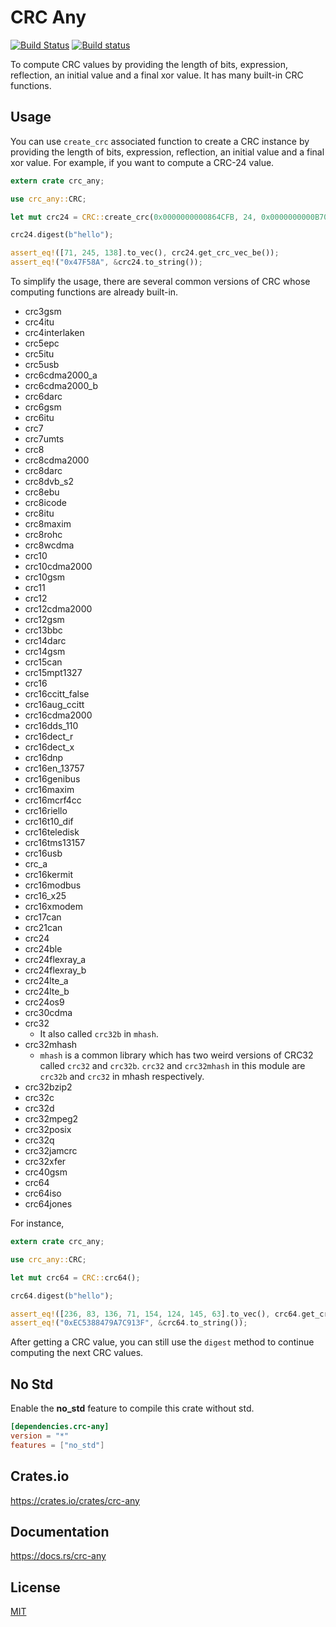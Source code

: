 CRC Any
====================

[![Build Status](https://travis-ci.org/magiclen/crc-any.svg?branch=master)](https://travis-ci.org/magiclen/crc-any)
[![Build status](https://ci.appveyor.com/api/projects/status/pnjmg58he731e8o1/branch/master?svg=true)](https://ci.appveyor.com/project/magiclen/crc-any/branch/master)

To compute CRC values by providing the length of bits, expression, reflection, an initial value and a final xor value. It has many built-in CRC functions.

## Usage

You can use `create_crc` associated function to create a CRC instance by providing the length of bits, expression, reflection, an initial value and a final xor value. For example, if you want to compute a CRC-24 value.

```rust
extern crate crc_any;

use crc_any::CRC;

let mut crc24 = CRC::create_crc(0x0000000000864CFB, 24, 0x0000000000B704CE, 0x0000000000000000, false);

crc24.digest(b"hello");

assert_eq!([71, 245, 138].to_vec(), crc24.get_crc_vec_be());
assert_eq!("0x47F58A", &crc24.to_string());
```

To simplify the usage, there are several common versions of CRC whose computing functions are already built-in.

 * crc3gsm
 * crc4itu
 * crc4interlaken
 * crc5epc
 * crc5itu
 * crc5usb
 * crc6cdma2000_a
 * crc6cdma2000_b
 * crc6darc
 * crc6gsm
 * crc6itu
 * crc7
 * crc7umts
 * crc8
 * crc8cdma2000
 * crc8darc
 * crc8dvb_s2
 * crc8ebu
 * crc8icode
 * crc8itu
 * crc8maxim
 * crc8rohc
 * crc8wcdma
 * crc10
 * crc10cdma2000
 * crc10gsm
 * crc11
 * crc12
 * crc12cdma2000
 * crc12gsm
 * crc13bbc
 * crc14darc
 * crc14gsm
 * crc15can
 * crc15mpt1327
 * crc16
 * crc16ccitt_false
 * crc16aug_ccitt
 * crc16cdma2000
 * crc16dds_110
 * crc16dect_r
 * crc16dect_x
 * crc16dnp
 * crc16en_13757
 * crc16genibus
 * crc16maxim
 * crc16mcrf4cc
 * crc16riello
 * crc16t10_dif
 * crc16teledisk
 * crc16tms13157
 * crc16usb
 * crc_a
 * crc16kermit
 * crc16modbus
 * crc16_x25
 * crc16xmodem
 * crc17can
 * crc21can
 * crc24
 * crc24ble
 * crc24flexray_a
 * crc24flexray_b
 * crc24lte_a
 * crc24lte_b
 * crc24os9
 * crc30cdma
 * crc32
   * It also called `crc32b` in `mhash`.
 * crc32mhash
   * `mhash` is a common library which has two weird versions of CRC32 called `crc32` and `crc32b`. `crc32` and `crc32mhash` in this module are `crc32b` and `crc32` in mhash respectively.
 * crc32bzip2
 * crc32c
 * crc32d
 * crc32mpeg2
 * crc32posix
 * crc32q
 * crc32jamcrc
 * crc32xfer
 * crc40gsm
 * crc64
 * crc64iso
 * crc64jones

For instance,

```rust
extern crate crc_any;

use crc_any::CRC;

let mut crc64 = CRC::crc64();

crc64.digest(b"hello");

assert_eq!([236, 83, 136, 71, 154, 124, 145, 63].to_vec(), crc64.get_crc_vec_be());
assert_eq!("0xEC5388479A7C913F", &crc64.to_string());
```

After getting a CRC value, you can still use the `digest` method to continue computing the next CRC values.

## No Std

Enable the **no_std** feature to compile this crate without std.

```toml
[dependencies.crc-any]
version = "*"
features = ["no_std"]
```

## Crates.io

https://crates.io/crates/crc-any

## Documentation

https://docs.rs/crc-any

## License

[MIT](LICENSE)